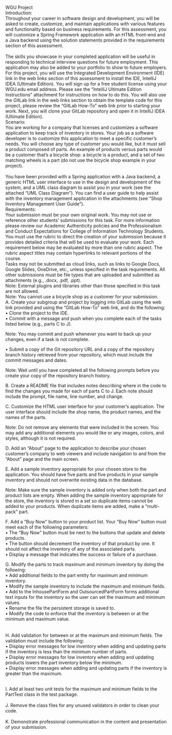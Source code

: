 WGU Project
</br>
Introduction:</br>
Throughout your career in software design and development, you will be asked to create, customize, and maintain applications with various features and functionality based on business requirements. For this assessment, you will customize a Spring Framework application with an HTML front-end and a Java backend using the solution statements provided in the requirements section of this assessment.</br>
</br>
The skills you showcase in your completed application will be useful in responding to technical interview questions for future employment. This application may also be added to your portfolio to show to future employers.
</br>
For this project, you will use the Integrated Development Environment (IDE) link in the web links section of this assessment to install the IDE, IntelliJ IDEA (Ultimate Edition). You will sign up for a free student license using your WGU.edu email address. Please see the “IntelliJ Ultimate Edition Instructions” attachment for instructions on how to do this. You will also use the GitLab link in the web links section to obtain the template code for this project, please review the “GitLab How-To” web link prior to starting your work. Next, you will clone your GitLab repository and open it in IntelliJ IDEA (Ultimate Edition).
</br>
Scenario:</br>
You are working for a company that licenses and customizes a software application to keep track of inventory in stores. Your job as a software developer is to customize this application to meet a specific customer’s needs. You will choose any type of customer you would like, but it must sell a product composed of parts. An example of products versus parts would be a customer that’s a bicycle shop: a bicycle is a product, and a set of two matching wheels is a part (do not use the bicycle shop example in your project).
</br>
</br>
You have been provided with a Spring application with a Java backend, a generic HTML user interface to use in the design and development of the system, and a UML class diagram to assist you in your work (see the attached “UML Class Diagram”). You can find a user guide to help assist with the inventory management application in the attachments (see “Shop Inventory Management User Guide”).
</br>
Requirements:</br>
Your submission must be your own original work. You may not use or reference other students’ submissions for this task. For more information please review our Academic Authenticity policies and the Professionalism and Conduct Expectations for College of Information Technology Students.
</br>
You must use the rubric to direct the creation of your submission because it provides detailed criteria that will be used to evaluate your work. Each requirement below may be evaluated by more than one rubric aspect. The rubric aspect titles may contain hyperlinks to relevant portions of the course.
</br>
Tasks may not be submitted as cloud links, such as links to Google Docs, Google Slides, OneDrive, etc., unless specified in the task requirements. All other submissions must be file types that are uploaded and submitted as attachments (e.g., .docx, .pdf, .ppt).
</br>
Note: External plugins and libraries other than those specified in this task are not allowed.
</br>
Note: You cannot use a bicycle shop as a customer for your submission.
</br>
A.  Create your subgroup and project by logging into GitLab using the web link provided and using the “GitLab How-To” web link, and do the following:
</br>
•  Clone the project to the IDE.
</br>
•  Commit with a message and push when you complete each of the tasks listed below (e.g., parts C to J).
</br>

Note: You may commit and push whenever you want to back up your changes, even if a task is not complete.
</br>

•  Submit a copy of the Git repository URL and a copy of the repository branch history retrieved from your repository, which must include the commit messages and dates.
</br>

Note: Wait until you have completed all the following prompts before you create your copy of the repository branch history.
</br>

B.  Create a README file that includes notes describing where in the code to find the changes you made for each of parts C to J. Each note should include the prompt, file name, line number, and change.
</br>

C.  Customize the HTML user interface for your customer’s application. The user interface should include the shop name, the product names, and the names of the parts.
</br>

Note: Do not remove any elements that were included in the screen. You may add any additional elements you would like or any images, colors, and styles, although it is not required.
</br>

D.  Add an “About” page to the application to describe your chosen customer’s company to web viewers and include navigation to and from the “About” page and the main screen.
</br>

E.  Add a sample inventory appropriate for your chosen store to the application. You should have five parts and five products in your sample inventory and should not overwrite existing data in the database.
</br>

Note: Make sure the sample inventory is added only when both the part and product lists are empty. When adding the sample inventory appropriate for the store, the inventory is stored in a set so duplicate items cannot be added to your products. When duplicate items are added, make a “multi-pack” part.
</br>

F.  Add a “Buy Now” button to your product list. Your “Buy Now” button must meet each of the following parameters:</br>
•  The “Buy Now” button must be next to the buttons that update and delete products.</br>
•  The button should decrement the inventory of that product by one. It should not affect the inventory of any of the associated parts.</br>
•  Display a message that indicates the success or failure of a purchase.</br>


G.  Modify the parts to track maximum and minimum inventory by doing the following:</br>
•  Add additional fields to the part entity for maximum and minimum inventory.</br>
•  Modify the sample inventory to include the maximum and minimum fields.</br>
•  Add to the InhousePartForm and OutsourcedPartForm forms additional text inputs for the inventory so the user can set the maximum and minimum values.</br>
•  Rename the file the persistent storage is saved to.</br>
•  Modify the code to enforce that the inventory is between or at the minimum and maximum value.</br>
</br>
</br>
H.  Add validation for between or at the maximum and minimum fields. The validation must include the following:</br>
•  Display error messages for low inventory when adding and updating parts if the inventory is less than the minimum number of parts.</br>
•  Display error messages for low inventory when adding and updating products lowers the part inventory below the minimum.</br>
•  Display error messages when adding and updating parts if the inventory is greater than the maximum.</br>

</br>
I.  Add at least two unit tests for the maximum and minimum fields to the PartTest class in the test package.
</br>
</br>
J.  Remove the class files for any unused validators in order to clean your code.
</br>
</br>
K.  Demonstrate professional communication in the content and presentation of your submission.</br>
</br>
